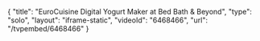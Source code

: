 {
    "title": "EuroCuisine Digital Yogurt Maker at Bed Bath & Beyond",
    "type": "solo",
    "layout": "iframe-static",
    "videoId": "6468466",
    "url": "\/tvpembed\/6468466"
}